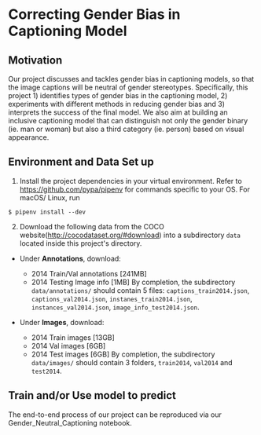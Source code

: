 # Correcting Gender Bias in Captioning Model

## Motivation
Our project discusses and tackles gender bias in captioning models, so that the image captions will be neutral of gender stereotypes. Specifically, this project 1) identifies types of gender bias in the captioning model, 2) experiments with different methods in reducing gender bias and 3) interprets the success of the final model. We also aim at building an inclusive captioning model that can distinguish not only the gender binary (ie. man or woman) but also a third category (ie. person) based on visual appearance.

## Environment and Data Set up
1. Install the project dependencies in your virtual environment. Refer to https://github.com/pypa/pipenv for commands specific to your OS. For macOS/ Linux, run
```
$ pipenv install --dev
```
2. Download the following data from the COCO website(http://cocodataset.org/#download) into a subdirectory `data` located inside this project's directory.

- Under **Annotations**, download:
  - 2014 Train/Val annotations [241MB]
  - 2014 Testing Image info [1MB]
  By completion, the subdirectory `data/annotations/` should contain 5 files: `captions_train2014.json`, `captions_val2014.json`, `instanes_train2014.json`, `instances_val2014.json`, `image_info_test2014.json`.

- Under **Images**, download:
  - 2014 Train images [13GB]
  - 2014 Val images [6GB]
  - 2014 Test images [6GB]
  By completion, the subdirectory `data/images/` should contain 3 folders, `train2014`, `val2014` and `test2014`.
  
## Train and/or Use model to predict
The end-to-end process of our project can be reproduced via our Gender_Neutral_Captioning notebook.
